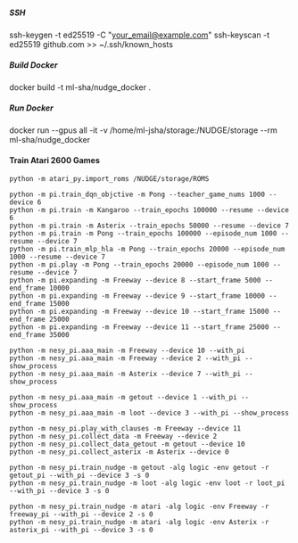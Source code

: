 
##### SSH
ssh-keygen -t ed25519 -C "your_email@example.com"
ssh-keyscan -t ed25519 github.com >> ~/.ssh/known_hosts

##### Build Docker
docker build -t ml-sha/nudge_docker .

##### Run Docker
docker run --gpus all -it -v /home/ml-jsha/storage:/NUDGE/storage --rm ml-sha/nudge_docker

#### Train Atari 2600 Games

``` 
python -m atari_py.import_roms /NUDGE/storage/ROMS

```

``` 
python -m pi.train_dqn_objctive -m Pong --teacher_game_nums 1000 --device 6
python -m pi.train -m Kangaroo --train_epochs 100000 --resume --device 6
python -m pi.train -m Asterix --train_epochs 50000 --resume --device 7
python -m pi.train -m Pong --train_epochs 100000 --episode_num 1000 --resume --device 7
python -m pi.train_mlp_hla -m Pong --train_epochs 20000 --episode_num 1000 --resume --device 7
python -m pi.play -m Pong --train_epochs 20000 --episode_num 1000 --resume --device 7
python -m pi.expanding -m Freeway --device 8 --start_frame 5000 --end_frame 10000
python -m pi.expanding -m Freeway --device 9 --start_frame 10000 --end_frame 15000
python -m pi.expanding -m Freeway --device 10 --start_frame 15000 --end_frame 25000
python -m pi.expanding -m Freeway --device 11 --start_frame 25000 --end_frame 35000

python -m nesy_pi.aaa_main -m Freeway --device 10 --with_pi
python -m nesy_pi.aaa_main -m Freeway --device 2 --with_pi --show_process
python -m nesy_pi.aaa_main -m Asterix --device 7 --with_pi --show_process

python -m nesy_pi.aaa_main -m getout --device 1 --with_pi --show_process
python -m nesy_pi.aaa_main -m loot --device 3 --with_pi --show_process

python -m nesy_pi.play_with_clauses -m Freeway --device 11 
python -m nesy_pi.collect_data -m Freeway --device 2
python -m nesy_pi.collect_data_getout -m getout --device 10
python -m nesy_pi.collect_asterix -m Asterix --device 0

python -m nesy_pi.train_nudge -m getout -alg logic -env getout -r getout_pi --with_pi --device 3 -s 0
python -m nesy_pi.train_nudge -m loot -alg logic -env loot -r loot_pi --with_pi --device 3 -s 0

python -m nesy_pi.train_nudge -m atari -alg logic -env Freeway -r freeway_pi --with_pi --device 2 -s 0
python -m nesy_pi.train_nudge -m atari -alg logic -env Asterix -r asterix_pi --with_pi --device 3 -s 0
```